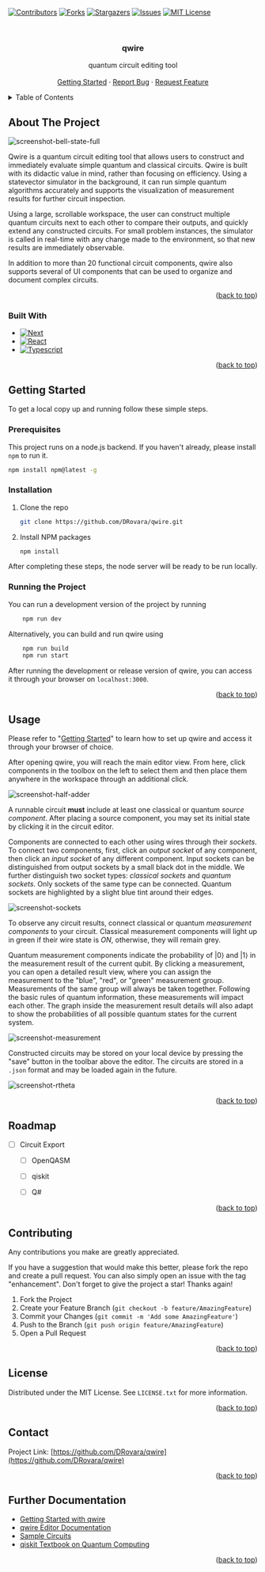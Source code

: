 <!-- Improved compatibility of back to top link: See: https://github.com/othneildrew/Best-README-Template/pull/73 -->
<a name="readme-top"></a>
<!--
*** Thanks for checking out the Best-README-Template. If you have a suggestion
*** that would make this better, please fork the repo and create a pull request
*** or simply open an issue with the tag "enhancement".
*** Don't forget to give the project a star!
*** Thanks again! Now go create something AMAZING! :D
-->



<!-- PROJECT SHIELDS -->
<!--
*** I'm using markdown "reference style" links for readability.
*** Reference links are enclosed in brackets [ ] instead of parentheses ( ).
*** See the bottom of this document for the declaration of the reference variables
*** for contributors-url, forks-url, etc. This is an optional, concise syntax you may use.
*** https://www.markdownguide.org/basic-syntax/#reference-style-links
-->
[![Contributors][contributors-shield]][contributors-url]
[![Forks][forks-shield]][forks-url]
[![Stargazers][stars-shield]][stars-url]
[![Issues][issues-shield]][issues-url]
[![MIT License][license-shield]][license-url]



<!-- PROJECT LOGO -->
<br />
<div align="center">

<h3 align="center">qwire</h3>

  <p align="center">
    quantum circuit editing tool
    <br />
    <br />
    <a href="https://github.com/DRovara/qwire">Getting Started</a>
    ·
    <a href="https://github.com/DRovara/qwire/issues">Report Bug</a>
    ·
    <a href="https://github.com/DRovara/qwire/issues">Request Feature</a>
  </p>
</div>



<!-- TABLE OF CONTENTS -->
<details>
  <summary>Table of Contents</summary>
  <ol>
    <li>
      <a href="#about-the-project">About The Project</a>
      <ul>
        <li><a href="#built-with">Built With</a></li>
      </ul>
    </li>
    <li>
      <a href="#getting-started">Getting Started</a>
      <ul>
        <li><a href="#prerequisites">Prerequisites</a></li>
        <li><a href="#installation">Installation</a></li>
        <li><a href="#running-the-project">Running the Project</a></li>
      </ul>
    </li>
    <li><a href="#usage">Usage</a></li>
    <li><a href="#roadmap">Roadmap</a></li>
    <li><a href="#contributing">Contributing</a></li>
    <li><a href="#license">License</a></li>
    <li><a href="#contact">Contact</a></li>
    <li><a href="#acknowledgments">Acknowledgments</a></li>
  </ol>
</details>



<!-- ABOUT THE PROJECT -->
## About The Project

![screenshot-bell-state-full]

Qwire is a quantum circuit editing tool that allows users to construct and immediately evaluate simple quantum and classical circuits.
Qwire is built with its didactic value in mind, rather than focusing on efficiency. Using a statevector simulator in the background, it can run simple quantum algorithms accurately and supports the visualization of measurement results for further circuit inspection.

Using a large, scrollable workspace, the user can construct multiple quantum circuits next to each other to compare their outputs, and quickly extend any constructed circuits. For small problem instances, the simulator is called in real-time with any change made to the environment, so that new results are immediately observable.

In addition to more than 20 functional circuit components, qwire also supports several of UI components that can be used to organize and document complex circuits.

<p align="right">(<a href="#readme-top">back to top</a>)</p>



### Built With

* [![Next][Next.js]][Next-url]
* [![React][React.js]][React-url]
* [![Typescript][typescriptlang.com]][Typescript-url]

<p align="right">(<a href="#readme-top">back to top</a>)</p>



<!-- GETTING STARTED -->
## Getting Started
<a name="getting-started"></a>
To get a local copy up and running follow these simple steps.

### Prerequisites

This project runs on a node.js backend. If you haven't already, please install `npm` to run it.
  ```sh
  npm install npm@latest -g
  ```

### Installation

1. Clone the repo
   ```sh
   git clone https://github.com/DRovara/qwire.git
   ```
2. Install NPM packages
   ```sh
   npm install
   ```

After completing these steps, the node server will be ready to be run locally.

### Running the Project

You can run a development version of the project by running
```sh
    npm run dev
```

Alternatively, you can build and run qwire using
```sh
    npm run build
    npm run start
```

After running the development or release version of qwire, you can access it through your browser on `localhost:3000`.

<p align="right">(<a href="#readme-top">back to top</a>)</p>



<!-- USAGE EXAMPLES -->
## Usage

Please refer to "<a href="#getting-started">Getting Started</a>" to learn how to set up qwire and access it through your browser of choice.

After opening qwire, you will reach the main editor view. From here, click components in the toolbox on the left to select them and then place them anywhere in the workspace through an additional click.

![screenshot-half-adder]

A runnable circuit **must** include at least one classical or quantum *source component*. After placing a source component, you may set its initial state by clicking it in the circuit editor.

Components are connected to each other using wires through their _sockets_. To connect two components, first, click an _output socket_ of any component, then click an _input socket_ of any different component. Input sockets can be distinguished from output sockets by a small black dot in the middle. We further distinguish two socket types: _classical sockets_ and _quantum sockets_. Only sockets of the same type can be connected. Quantum sockets are highlighted by a slight blue tint around their edges.

![screenshot-sockets]

To observe any circuit results, connect classical or quantum _measurement components_ to your circuit. Classical measurement components will light up in green if their wire state is _ON_, otherwise, they will remain grey.

Quantum measurement components indicate the probability of $|0\rangle$ and $|1\rangle$ in the measurement result of the current qubit. By clicking a measurement, you can open a detailed result view, where you can assign the measurement to the "blue", "red", or "green" measurement group. Measurements of the same group will always be taken together. Following the basic rules of quantum information, these measurements will impact each other. The graph inside the measurement result details will also adapt to show the probabilities of all possible quantum states for the current system. 

![screenshot-measurement]

Constructed circuits may be stored on your local device by pressing the "save" button in the toolbar above the editor. The circuits are stored in a `.json` format and may be loaded again in the future. 

![screenshot-rtheta]

<p align="right">(<a href="#readme-top">back to top</a>)</p>



<!-- ROADMAP -->
## Roadmap

- [ ] Circuit Export
    - [ ] OpenQASM
    - [ ] qiskit
    - [ ] Q#


<p align="right">(<a href="#readme-top">back to top</a>)</p>



<!-- CONTRIBUTING -->
## Contributing

Any contributions you make are greatly appreciated.

If you have a suggestion that would make this better, please fork the repo and create a pull request. You can also simply open an issue with the tag "enhancement".
Don't forget to give the project a star! Thanks again!

1. Fork the Project
2. Create your Feature Branch (`git checkout -b feature/AmazingFeature`)
3. Commit your Changes (`git commit -m 'Add some AmazingFeature'`)
4. Push to the Branch (`git push origin feature/AmazingFeature`)
5. Open a Pull Request

<p align="right">(<a href="#readme-top">back to top</a>)</p>



<!-- LICENSE -->
## License

Distributed under the MIT License. See `LICENSE.txt` for more information.

<p align="right">(<a href="#readme-top">back to top</a>)</p>



<!-- CONTACT -->
## Contact

Project Link: [https://github.com/DRovara/qwire](https://github.com/DRovara/qwire)

<p align="right">(<a href="#readme-top">back to top</a>)</p>



<!-- Links -->
## Further Documentation

* [Getting Started with qwire](doc/getting-started/)
* [qwire Editor Documentation](doc/documentation/)
* [Sample Circuits](doc/samples/)
* [qiskit Textbook on Quantum Computing](https://qiskit.org/textbook/preface.html)

<p align="right">(<a href="#readme-top">back to top</a>)</p>



<!-- MARKDOWN LINKS & IMAGES -->
<!-- https://www.markdownguide.org/basic-syntax/#reference-style-links -->
[contributors-shield]: https://img.shields.io/github/contributors/DRovara/qwire.svg?style=for-the-badge
[contributors-url]: https://github.com/DRovara/qwire/graphs/contributors
[forks-shield]: https://img.shields.io/github/forks/DRovara/qwire.svg?style=for-the-badge
[forks-url]: https://github.com/DRovara/qwire/network/members
[stars-shield]: https://img.shields.io/github/stars/DRovara/qwire.svg?style=for-the-badge
[stars-url]: https://github.com/DRovara/qwire/stargazers
[issues-shield]: https://img.shields.io/github/issues/DRovara/qwire.svg?style=for-the-badge
[issues-url]: https://github.com/DRovara/qwire/issues
[license-shield]: https://img.shields.io/github/license/DRovara/qwire.svg?style=for-the-badge
[license-url]: https://github.com/DRovara/qwire/blob/master/LICENSE.txt

<!-- Screenshots -->
[screenshot-bell-state-full]: images/bell-state-tool.png
[screenshot-bell-state]: images/bell-state.png
[screenshot-half-adder]: images/half-adder.png
[screenshot-measurement]: images/measurement.png
[screenshot-rtheta]: images/rtheta.png
[screenshot-sockets]: images/sockets.png


[Next.js]: https://img.shields.io/badge/next.js-000000?style=for-the-badge&logo=nextdotjs&logoColor=white
[Next-url]: https://nextjs.org/
[typescriptlang.com]: https://img.shields.io/badge/TypeScript-000000?style=for-the-badge&logo=typescript&logoColor=blue
[Typescript-url]: https://www.typescriptlang.org/
[React.js]: https://img.shields.io/badge/React-20232A?style=for-the-badge&logo=react&logoColor=61DAFB
[React-url]: https://reactjs.org/
[Vue.js]: https://img.shields.io/badge/Vue.js-35495E?style=for-the-badge&logo=vuedotjs&logoColor=4FC08D
[Vue-url]: https://vuejs.org/
[Angular.io]: https://img.shields.io/badge/Angular-DD0031?style=for-the-badge&logo=angular&logoColor=white
[Angular-url]: https://angular.io/
[Svelte.dev]: https://img.shields.io/badge/Svelte-4A4A55?style=for-the-badge&logo=svelte&logoColor=FF3E00
[Svelte-url]: https://svelte.dev/
[Laravel.com]: https://img.shields.io/badge/Laravel-FF2D20?style=for-the-badge&logo=laravel&logoColor=white
[Laravel-url]: https://laravel.com
[Bootstrap.com]: https://img.shields.io/badge/Bootstrap-563D7C?style=for-the-badge&logo=bootstrap&logoColor=white
[Bootstrap-url]: https://getbootstrap.com
[JQuery.com]: https://img.shields.io/badge/jQuery-0769AD?style=for-the-badge&logo=jquery&logoColor=white
[JQuery-url]: https://jquery.com 